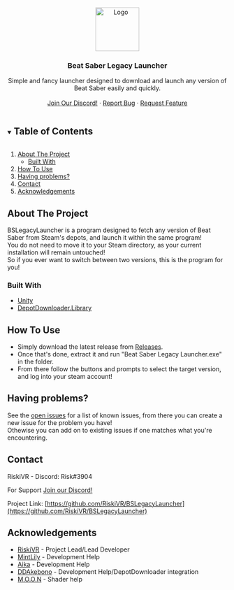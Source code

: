 <!--
*** Thanks for checking out the Best-README-Template. If you have a suggestion
*** that would make this better, please fork the repo and create a pull request
*** or simply open an issue with the tag "enhancement".
*** Thanks again! Now go create something AMAZING! :D
***
***
***
*** To avoid retyping too much info. Do a search and replace for the following:
*** github_username, repo_name, twitter_handle, email, project_title, project_description
-->



<!-- PROJECT SHIELDS -->
<!--
*** I'm using markdown "reference style" links for readability.
*** Reference links are enclosed in brackets [ ] instead of parentheses ( ).
*** See the bottom of this document for the declaration of the reference variables
*** for contributors-url, forks-url, etc. This is an optional, concise syntax you may use.
*** https://www.markdownguide.org/basic-syntax/#reference-style-links
-->

<!-- PROJECT LOGO -->
<br />
<p align="center">
  <a href="https://github.com/RiskiVR/BSLegacyLauncher">
    <img src="https://github.com/RiskiVR/BSLegacyLauncher/blob/media/readme/block.png" alt="Logo" width="100" height="100">
  </a>

  <h3 align="center">Beat Saber Legacy Launcher</h3>

  <p align="center">
    Simple and fancy launcher designed to download and launch any version of Beat Saber easily and quickly.
    <br />
    <br />
    <a href="https://discord.gg/MrwMx5e">Join Our Discord!</a>
    ·
    <a href="https://github.com/RiskiVR/BSLegacyLauncher/issues">Report Bug</a>
    ·
    <a href="https://github.com/RiskiVR/BSLegacyLauncher/issues">Request Feature</a>
  </p>
</p>



<!-- TABLE OF CONTENTS -->
<details open="open">
  <summary><h2 style="display: inline-block">Table of Contents</h2></summary>
  <ol>
    <li>
      <a href="#about-the-project">About The Project</a>
      <ul>
        <li><a href="#built-with">Built With</a></li>
      </ul>
    </li>
    <li>
      <a href="#how-to-use">How To Use</a>
    </li>
    <li><a href="#having-problems">Having problems?</a></li>
    <li><a href="#contact">Contact</a></li>
    <li><a href="#acknowledgements">Acknowledgements</a></li>
  </ol>
</details>



<!-- ABOUT THE PROJECT -->
## About The Project

BSLegacyLauncher is a program designed to fetch any version of Beat Saber from Steam's depots, and launch it within the same program! 
<br/>You do not need to move it to your Steam directory, as your current installation will remain untouched!
</br>So if you ever want to switch between two versions, this is the program for you!


### Built With

* [Unity](https://unity.com/)
* [DepotDownloader.Library](https://github.com/ddakebono/DepotDownloader)

<!-- GETTING STARTED -->
## How To Use

 - Simply download the latest release from [Releases](https://github.com/RiskiVR/BSLegacyLauncher/releases/latest).
 - Once that's done, extract it and run "Beat Saber Legacy Launcher.exe" in the folder.
 - From there follow the buttons and prompts to select the target version, and log into your steam account!



<!-- ROADMAP -->
## Having problems?

See the [open issues](https://github.com/RiskiVR/BSLegacyLauncher/issues) for a list of known issues, from there you can create a new issue for the problem you have!
</br>Othewise you can add on to existing issues if one matches what you're encountering.


<!-- CONTACT -->
## Contact

RiskiVR - Discord: Risk#3904

For Support [Join our Discord!](https://discord.gg/MrwMx5e)

Project Link: [https://github.com/RiskiVR/BSLegacyLauncher](https://github.com/RiskiVR/BSLegacyLauncher)



<!-- ACKNOWLEDGEMENTS -->
## Acknowledgements

* [RiskiVR](https://www.patreon.com/riskivr) - Project Lead/Lead Developer
* [MintLily](https://kortyboi.com/) - Development Help
* [Aika](https://twitter.com/NotAika_) - Development Help
* [DDAkebono](https://potato.moe) - Development Help/DepotDownloader integration
* [M.O.O.N](https://www.youtube.com/channel/UC6pqxF0s6FSu6oVm-70lzqQ) - Shader help
